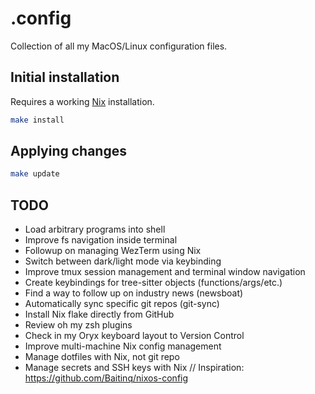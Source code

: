# .config

Collection of all my MacOS/Linux configuration files.

## Initial installation

Requires a working [Nix](https://nixos.org/download/) installation.

```bash
make install
```

## Applying changes

```bash
make update
```

## TODO

- Load arbitrary programs into shell
- Improve fs navigation inside terminal
- Followup on managing WezTerm using Nix
- Switch between dark/light mode via keybinding
- Improve tmux session management and terminal window navigation
- Create keybindings for tree-sitter objects (functions/args/etc.)
- Find a way to follow up on industry news (newsboat)
- Automatically sync specific git repos (git-sync)
- Install Nix flake directly from GitHub
- Review oh my zsh plugins
- Check in my Oryx keyboard layout to Version Control
- Improve multi-machine Nix config management
- Manage dotfiles with Nix, not git repo
- Manage secrets and SSH keys with Nix // Inspiration:
  https://github.com/Baitinq/nixos-config
